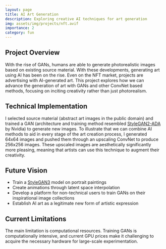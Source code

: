 ```yaml
---
layout: page
title: AI Art Generation
description: Exploring creative AI techniques for art generation
img: assets/img/projects/nft.avif
importance: 2
category: fun
---
```


## Project Overview

With the rise of GANs, humans are able to generate photorealistic images based on existing source material. With these developments, generating art using AI has been on the rise. Even on the NFT market, projects are advertising with AI-generated art. This project explores how we can advance the generation of art with GANs and other ConvNet based methods, focusing on inciting creativity rather than just photorealism.

## Technical Implementation

I selected source material (abstract art images in the public domain) and trained a GAN (architecture and training method resembled [StyleGAN2-ADA](https://arxiv.org/abs/2006.06676) by Nvidia) to generate new images. To illustrate that we can combine AI methods to aid in every stage of the art creation process, I generated 64x64 images and pushed them through an upscaling ConvNet to produce 256x256 images. These upscaled images are aesthetically significantly more pleasing, meaning that artists can use this technique to augment their creativity.

## Future Vision

- Train a [StyleGAN3](https://arxiv.org/abs/2106.12423) model on portrait paintings
- Create animations through latent space interpolation
- Develop a platform for non-technical users to train GANs on their inspirational image collections
- Establish AI art as a legitimate new form of artistic expression

## Current Limitations

The main limitation is computational resources. Training GANs is computationally intensive, and current GPU prices make it challenging to acquire the necessary hardware for large-scale experimentation.
